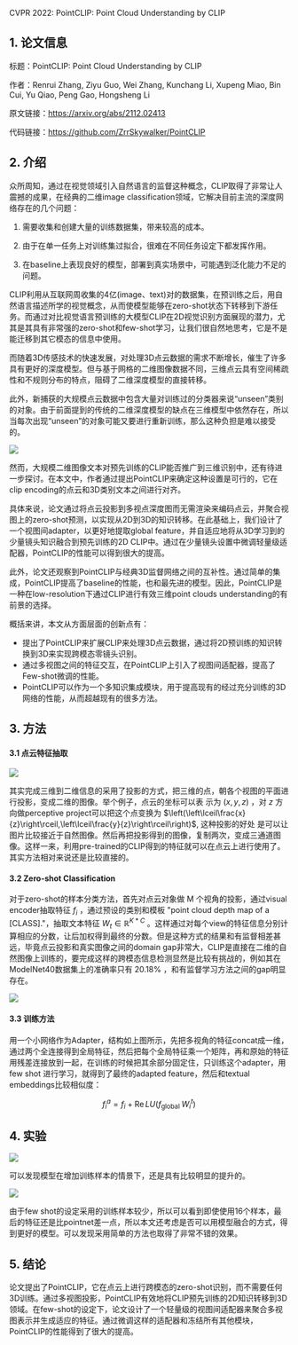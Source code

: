 CVPR 2022: PointCLIP: Point Cloud Understanding by CLIP

## 1. 论文信息

标题：PointCLIP: Point Cloud Understanding by CLIP

作者：Renrui Zhang, Ziyu Guo, Wei Zhang, Kunchang Li, Xupeng Miao, Bin Cui, Yu Qiao, Peng Gao, Hongsheng Li

原文链接：https://arxiv.org/abs/2112.02413

代码链接：https://github.com/ZrrSkywalker/PointCLIP

## 2. 介绍

众所周知，通过在视觉领域引入自然语言的监督这种概念，CLIP取得了非常让人震撼的成果，在经典的二维image classification领域，它解决目前主流的深度网络存在的几个问题：

1. 需要收集和创建大量的训练数据集，带来较高的成本。

2. 由于在单一任务上对训练集过拟合，很难在不同任务设定下都发挥作用。

3. 在baseline上表现良好的模型，部署到真实场景中，可能遇到泛化能力不足的问题。

CLIP利用从互联网周收集的4亿(image、text)对的数据集，在预训练之后，用自然语言描述所学的视觉概念，从而使模型能够在zero-shot状态下转移到下游任务。而通过对比视觉语言预训练的大模型CLIP在2D视觉识别方面展现的潜力，尤其是其具有非常强的zero-shot和few-shot学习，让我们很自然地思考，它是不是能迁移到其它模态的信息中使用。

而随着3D传感技术的快速发展，对处理3D点云数据的需求不断增长，催生了许多具有更好的深度模型。但与基于网格的二维图像数据不同，三维点云具有空间稀疏性和不规则分布的特点，阻碍了二维深度模型的直接转移。

此外，新捕获的大规模点云数据中包含大量对训练过的分类器来说“unseen”类别的对象。由于前面提到的传统的二维深度模型的缺点在三维模型中依然存在，所以当每次出现“unseen”的对象可能又要进行重新训练，那么这种负担是难以接受的。

![](https://img-blog.csdnimg.cn/4ac5a00a4a1742bbb2ff2d841b79feec.png)

然而，大规模二维图像文本对预先训练的CLIP能否推广到三维识别中，还有待进一步探讨。在本文中，作者通过提出PointCLIP来确定这种设置是可行的，它在clip encoding的点云和3D类别文本之间进行对齐。

具体来说，论文通过将点云投影到多视点深度图而无需渲染来编码点云，并聚合视图上的zero-shot预测，以实现从2D到3D的知识转移。在此基础上，我们设计了一个视图间adapter，以更好地提取global feature，并自适应地将从3D学习到的少量镜头知识融合到预先训练的2D CLIP中。通过在少量镜头设置中微调轻量级适配器，PointCLIP的性能可以得到很大的提高。

此外，论文还观察到PointCLIP与经典3D监督网络之间的互补性。通过简单的集成，PointCLIP提高了baseline的性能，也和最先进的模型。因此，PointCLIP是一种在low-resolution下通过CLIP进行有效三维point clouds understanding的有前景的选择。

概括来讲，本文从方面层面的创新点有：

- 提出了PointCLIP来扩展CLIP来处理3D点云数据，通过将2D预训练的知识转换到3D来实现跨模态零镜头识别。
- 通过多视图之间的特征交互，在PointCLIP上引入了视图间适配器，提高了Few-shot微调的性能。
- PointCLIP可以作为一个多知识集成模块，用于提高现有的经过充分训练的3D网络的性能，从而超越现有的很多方法。

## 3. 方法

#### 3.1 点云特征抽取

![](https://img-blog.csdnimg.cn/ec848323d25c4643b7216a13bfb6c86e.png)

其实完成三维到二维信息的采用了投影的方式，把三维的点，朝各个视图的平面进行投影，变成二维的图像。举个例子，点云的坐标可以表 示为 $(x, y, z)$ ，对 $z$ 方向做perceptive project可以把这个点变换为 $\left(\left\lceil\frac{x}{z}\right\rceil,\left\lceil\frac{y}{z}\right\rceil\right)$, 这种投影的好处 是可以让图片比较接近于自然图像。然后再把投影得到的图像，复制两次，变成三通道图像。这样一来，利用pre-trained的CLIP得到的特征就可以在点云上进行使用了。其实方法相对来说还是比较直接的。

#### 3.2 Zero-shot Classification

对于zero-shot的样本分类方法，首先对点云对象做 $\mathrm{M}$ 个视角的投影，通过visual encoder抽取特征 $f_i$ ，通过预设的类别和模板 "point cloud depth map of a [CLASS]."，抽取文本特征 $W_t \in \mathbb{R}^{K * C}$ 。这样通过对每个view的特征信息分别计算相应的分数，让后加权得到最终的分数。但是这种方式的结果和有监督相差甚远，毕竟点云投影和真实图像之间的domain gap非常大，CLIP是直接在二维的自然图像上训练的，要完成这样的跨模态信息检测显然是比较有挑战的，例如其在ModelNet40数据集上的准确率只有 $20.18 \%$ ，和有监督学习方法之间的gap明显存在。

![](https://img-blog.csdnimg.cn/0dd917d6c3144e229f9c18bcd155e789.png)

#### 3.3 训练方法

用一个小网络作为Adapter，结构如上图所示，先把多视角的特征concat成一维，通过两个全连接得到全局特征，然后把每个全局特征乘一个矩阵，再和原始的特征用残差连接放到一起，在训练的时候把其余部分固定住，只训练这个adapter，用few shot 进行学习，就得到了最终的adapted feature，然后和textual embeddings比较相似度：

$$
f_i^a=f_i+\operatorname{Re} L U\left(f_{\text {global }} W_{i}^t\right)
$$

## 4. 实验

![](https://img-blog.csdnimg.cn/f50f15663f25479bb5875ff7c854e848.png)

可以发现模型在增加训练样本的情景下，还是具有比较明显的提升的。

![](https://img-blog.csdnimg.cn/e5a466a28792442ea6a325026fff1111.png)

由于few shot的设定采用的训练样本较少，所以可以看到即使使用16个样本，最后的特征还是比pointnet差一点，所以本文还考虑是否可以用模型融合的方式，得到更好的模型。可以发现采用简单的方法也取得了非常不错的效果。

## 5. 结论

论文提出了PointCLIP，它在点云上进行跨模态的zero-shot识别，而不需要任何3D训练。通过多视图投影，PointCLIP有效地将CLIP预先训练的2D知识转移到3D领域。在few-shot的设定下，论文设计了一个轻量级的视图间适配器来聚合多视图表示并生成适应的特征。通过微调这样的适配器和冻结所有其他模块，PointCLIP的性能得到了很大的提高。

